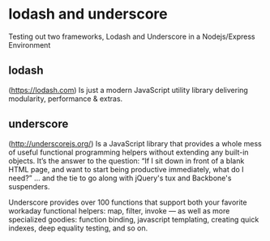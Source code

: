 # lodash and underscore
Testing out two frameworks, Lodash and Underscore in a Nodejs/Express Environment

## lodash
(https://lodash.com) Is just a modern JavaScript utility library delivering modularity, performance & extras.

## underscore
(http://underscorejs.org/) Is a JavaScript library that provides a whole mess of useful functional programming helpers without extending any built-in objects. It’s the answer to the question: “If I sit down in front of a blank HTML page, and want to start being productive immediately, what do I need?” … and the tie to go along with jQuery's tux and Backbone's suspenders.

Underscore provides over 100 functions that support both your favorite workaday functional helpers: map, filter, invoke — as well as more specialized goodies: function binding, javascript templating, creating quick indexes, deep equality testing, and so on.
